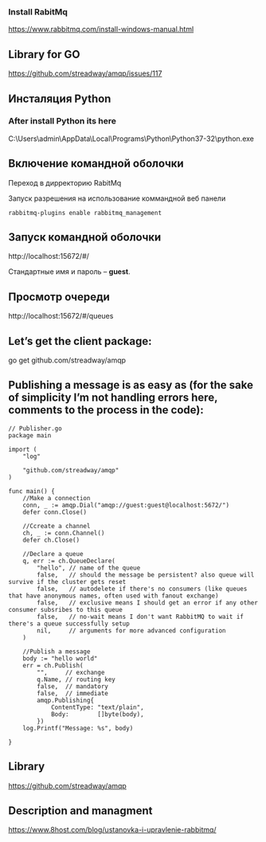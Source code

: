 ### Install RabitMq
https://www.rabbitmq.com/install-windows-manual.html


## Library for GO
https://github.com/streadway/amqp/issues/117


## Инсталяция Python

### After install Python its here
C:\Users\admin\AppData\Local\Programs\Python\Python37-32\python.exe


## Включение командной оболочки
Переход в дирректорию RabitMq 

Запуск разрешения на использование коммандной веб панели
```
rabbitmq-plugins enable rabbitmq_management
```

## Запуск командной оболочки
http://localhost:15672/#/

Стандартные имя и пароль – **guest**.


## Просмотр очереди
http://localhost:15672/#/queues


## Let’s get the client package:

go get github.com/streadway/amqp


## Publishing a message is as easy as (for the sake of simplicity I’m not handling errors here, comments to the process in the code):

```golang
// Publisher.go
package main

import (
    "log"

    "github.com/streadway/amqp"
)

func main() {
    //Make a connection
    conn, _ := amqp.Dial("amqp://guest:guest@localhost:5672/")
    defer conn.Close()

    //Ccreate a channel
    ch, _ := conn.Channel()
    defer ch.Close()

    //Declare a queue
    q, err := ch.QueueDeclare(
        "hello", // name of the queue
        false,   // should the message be persistent? also queue will survive if the cluster gets reset
        false,   // autodelete if there's no consumers (like queues that have anonymous names, often used with fanout exchange)
        false,   // exclusive means I should get an error if any other consumer subsribes to this queue
        false,   // no-wait means I don't want RabbitMQ to wait if there's a queue successfully setup
        nil,     // arguments for more advanced configuration
    )

    //Publish a message
    body := "hello world"
    err = ch.Publish(
        "",     // exchange
        q.Name, // routing key
        false,  // mandatory
        false,  // immediate
        amqp.Publishing{
            ContentType: "text/plain",
            Body:        []byte(body),
        })
    log.Printf("Message: %s", body)

}
```

## Library
https://github.com/streadway/amqp


## Description and managment
https://www.8host.com/blog/ustanovka-i-upravlenie-rabbitmq/
